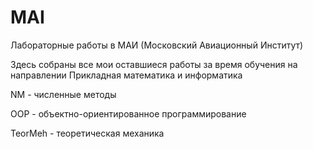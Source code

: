 # MAI
Лабораторные работы в МАИ (Московский Авиационный Институт)

Здесь собраны все мои оставшиеся работы за время обучения на направлении Прикладная математика и информатика

NM - численные методы

OOP - объектно-ориентированное программирование

TeorMeh - теоретическая механика
